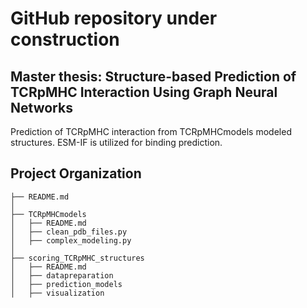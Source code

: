 # GitHub repository under construction

## Master thesis: Structure-based Prediction of TCRpMHC Interaction Using Graph Neural Networks
Prediction of TCRpMHC interaction from TCRpMHCmodels modeled structures. ESM-IF is utilized for binding prediction.

Project Organization
------------

    ├── README.md
    │
    ├── TCRpMHCmodels
    │   ├── README.md
    │   ├── clean_pdb_files.py
    │   ├── complex_modeling.py
    │
    ├── scoring_TCRpMHC_structures
    │   ├── README.md
    │   ├── datapreparation
    │   ├── prediction_models
    │   ├── visualization
